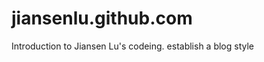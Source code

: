 jiansenlu.github.com
====================

Introduction to Jiansen Lu's codeing.
establish a blog style
